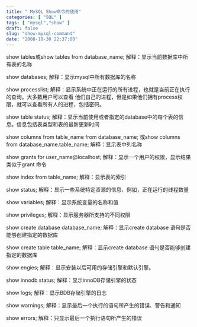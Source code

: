 ```yaml
---
title: " MySQL Show命令的使用"
categories: [ "SQL" ]
tags: [ "mysql","show" ]
draft: false
slug: "show-mysql-command"
date: "2008-10-30 22:37:00"
---
```


show tables或show tables from database_name;
解释：显示当前数据库中所有表的名称

show databases;
解释：显示mysql中所有数据库的名称

show processlist;
解释：显示系统中正在运行的所有进程，也就是当前正在执行的查询。大多数用户可以查看
他们自己的进程，但是如果他们拥有process权限，就可以查看所有人的进程，包括密码。

show table status;
解释：显示当前使用或者指定的database中的每个表的信息。信息包括表类型和表的最新更新时间


<!--more-->


show columns from table_name from database_name; 或show columns from database_name.table_name;
解释：显示表中列名称

show grants for user_name@localhost;
解释：显示一个用户的权限，显示结果类似于grant 命令

show index from table_name;
解释：显示表的索引

show status;
解释：显示一些系统特定资源的信息，例如，正在运行的线程数量

show variables;
解释：显示系统变量的名称和值

show privileges;
解释：显示服务器所支持的不同权限

show create database database_name;
解释：显示create database 语句是否能够创建指定的数据库

show create table table_name;
解释：显示create database 语句是否能够创建指定的数据库

show engies;
解释：显示安装以后可用的存储引擎和默认引擎。

show innodb status;
解释：显示innoDB存储引擎的状态

show logs;
解释：显示BDB存储引擎的日志

show warnings;
解释：显示最后一个执行的语句所产生的错误、警告和通知

show errors;
解释：只显示最后一个执行语句所产生的错误